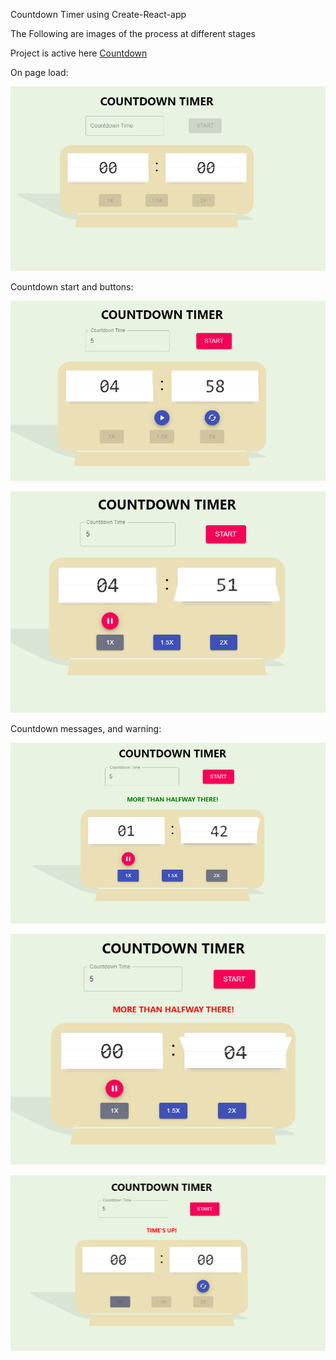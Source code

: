 Countdown Timer using Create-React-app

The Following are images of the process at different stages

Project is active here [Countdown](https://varfaj-react-countdown.netlify.app/)

On page load:
<p align='center'>
    <img src="src/images/countdownStart.PNG">
</P>

Countdown start and buttons:
<p align='center'>
    <img src="src/images/countdownChange.PNG">
<p>

<p align='center'>
    <img src="src/images/countdownButtons.PNG">
<p>

Countdown messages, and warning:

<p align='center'>
    <img src="src/images/countdownText.PNG">
<p>

<p align='center'>
    <img src="src/images/countdownWarning.PNG">
<p>

<p align='center'>
    <img src="src/images/countdownOver.PNG">
<p>
